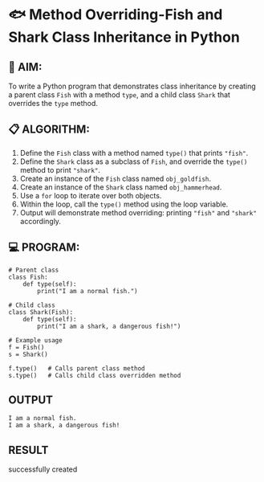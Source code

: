 # 🐟 Method Overriding-Fish and Shark Class Inheritance in Python

## 🧠 AIM:
To write a Python program that demonstrates class inheritance by creating a parent class `Fish` with a method `type`, and a child class `Shark` that overrides the `type` method.

## 📋 ALGORITHM:

1. Define the `Fish` class with a method named `type()` that prints `"fish"`.
2. Define the `Shark` class as a subclass of `Fish`, and override the `type()` method to print `"shark"`.
3. Create an instance of the `Fish` class named `obj_goldfish`.
4. Create an instance of the `Shark` class named `obj_hammerhead`.
5. Use a `for` loop to iterate over both objects.
6. Within the loop, call the `type()` method using the loop variable.
7. Output will demonstrate method overriding: printing `"fish"` and `"shark"` accordingly.

## 💻 PROGRAM:
```
# Parent class
class Fish:
    def type(self):
        print("I am a normal fish.")

# Child class
class Shark(Fish):
    def type(self):
        print("I am a shark, a dangerous fish!")

# Example usage
f = Fish()
s = Shark()

f.type()   # Calls parent class method
s.type()   # Calls child class overridden method
```
## OUTPUT
```
I am a normal fish.
I am a shark, a dangerous fish!
```
## RESULT
successfully created

